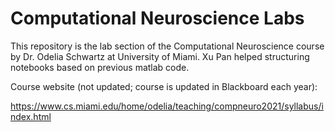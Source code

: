 # Computational Neuroscience Labs


This repository is the lab section of the Computational Neuroscience course by Dr. Odelia Schwartz at University of Miami. Xu Pan helped structuring notebooks based on previous matlab code.

Course website (not updated; course is updated in Blackboard each year):

https://www.cs.miami.edu/home/odelia/teaching/compneuro2021/syllabus/index.html
